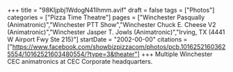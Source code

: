 +++
title = "98KIjpbj1WdogN41lhmm.avif"
draft = false
tags = ["Photos"]
categories = ["Pizza Time Theatre"]
pages = ["Winchester Pasqually (Animatronic)","Winchester PTT Show","Winchester Chuck E. Cheese V2 (Animatronic)","Winchester Jasper T. Jowls (Animatronic)","Irving, TX (4441 W Airport Fwy Ste 215)"]
startDate = "2002-00-00"
citations = ["https://www.facebook.com/showbizpizzacom/photos/pcb.10162521603625554/10162521603480554/?type=3&theater"]
+++
Multiple Winchester CEC animatronics at CEC Corporate headquarters.
